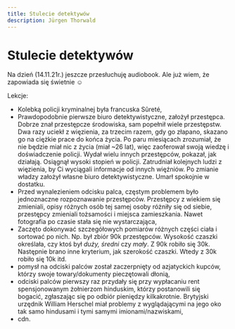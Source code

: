 ```yaml
---
title: Stulecie detektywów
description: Jürgen Thorwald
---
```


# Stulecie detektywów

Na dzień (14.11.21r.) jeszcze przesłuchuję audiobook. Ale już wiem, że zapowiada się świetnie :relaxed:


Lekcje:

* Kolebką policji kryminalnej była francuska Sûreté,
* Prawdopodobnie pierwsze biuro detektywistyczne, założył przestępca. Dobrze znał przestępcze środowiska, sam popełnił wiele przestępstw. Dwa razy uciekł z więzienia, za trzecim razem, gdy go złapano, skazano go na ciężkie prace do końca życia. Po paru miesiącach zrozumiał, że nie będzie miał nic z życia (miał \~26 lat), więc zaoferował swoją wiedzę i doświadczenie policji.  Wydał wielu innych przestępców, pokazał, jak działają. Osiągnął wysoki stopień w policji.  Zatrudniał kolejnych ludzi z więzienia, by Ci wyciągali informacje od innych więźniów. Po zmianie władzy założył własne biuro detektywistyczne. Umarł spokojnie w dostatku.
*  Przed wynalezieniem odcisku palca, częstym problemem było jednoznaczne rozpoznawanie przestępców. Przestępcy z wiekiem się zmieniali, opisy różnych osób tej samej osoby różniły się od siebie, przestępcy zmieniali tożsamości i miejsca zamieszkania. Nawet fotografia po czasie stała się nie wystarczająca,
* Zaczęto dokonywać szczegółowych pomiarów różnych części ciała i sortować po nich. Np. był zbiór 90k przestępców. Wysokość czaszki określała, czy ktoś był _duży, średni_ czy _mały_. Z 90k robiło się 30k. Następnie brano inne kryterium, jak szerokość czaszki. Wtedy z 30k robiło się 10k itd.
* pomysł na odciski palców został zaczerpnięty od azjatyckich kupców, którzy swoje towary/dokumenty pieczętowali dłonią,
* odciski palców pierwszy raz przydały się przy wypłacaniu rent spensjonowanym żołnierzom hinduskim, którzy postanowili się bogacić, zgłaszając się po odbiór pieniędzy kilkakrotnie. Brytyjski urzędnik William Herschel miał problemy z wyglądającymi na jego oko tak samo hindusami i tymi samymi imionami/nazwiskami,
* cdn.

